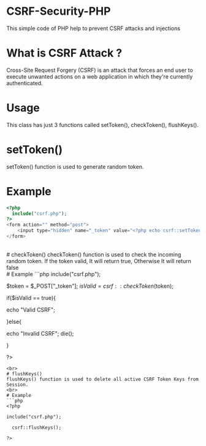 # CSRF-Security-PHP

This simple code of PHP help to prevent CSRF attacks and injections
<br>

# What is CSRF Attack ?
Cross-Site Request Forgery (CSRF) is an attack that forces an end user to execute unwanted actions on a web application in which they're currently authenticated.
<br>
# Usage
This class has just 3 functions called setToken(), checkToken(), flushKeys().
<br>
# setToken()
setToken() function is used to generate random token. 
# Example
```php
<?php 
  include("csrf.php");
?>
<form action="" method="post">
    <input type="hidden" name="_token" value="<?php echo csrf::setToken();?>"/>
</form>
```
<br>
# checkToken()
checkToken() function is used to check the incoming random token.
If the token valid, It will return true, Otherwise It will return false
<br>
# Example
```php
<?php

include("csrf.php");

$token = $_POST["_token"];
$isValid = csrf::checkToken($token);

if($isValid == true){

echo "Valid CSRF";

}else{

echo "Invalid CSRF";
die();

}

?>
```
<br>
# flushKeys()
flushKeys() function is used to delete all active CSRF Token Keys from Session.
<br>
# Example
```php
<?php

include("csrf.php");

  csrf::flushKeys();

?>
```
